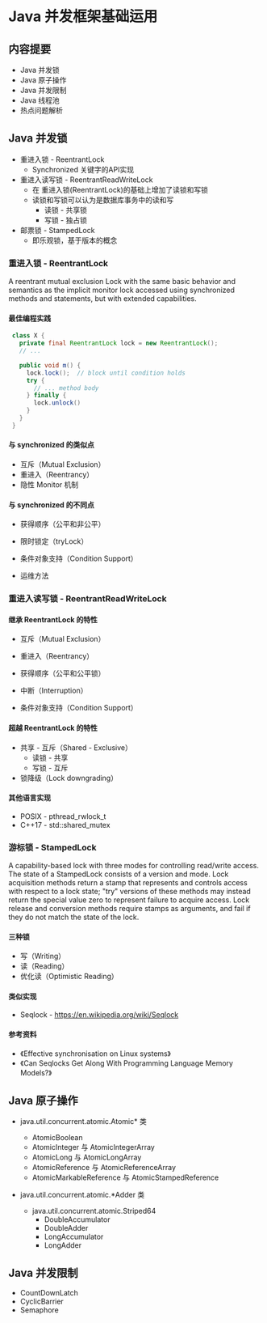 # Java 并发框架基础运用

## 内容提要

* Java 并发锁
* Java 原子操作
* Java 并发限制
* Java 线程池
* 热点问题解析



## Java 并发锁

* 重进入锁 - ReentrantLock
  * Synchronized 关键字的API实现
* 重进入读写锁 - ReentrantReadWriteLock
  * 在 重进入锁(ReentrantLock)的基础上增加了读锁和写锁
  * 读锁和写锁可以认为是数据库事务中的读和写
    * 读锁 - 共享锁
    * 写锁 - 独占锁
* 邮票锁 - StampedLock
  * 即乐观锁，基于版本的概念

### 重进入锁 - ReentrantLock

A reentrant mutual exclusion Lock with the same basic behavior and semantics as the implicit monitor lock accessed using synchronized methods and statements, but with extended capabilities.

#### 最佳编程实践

```java
 class X {
   private final ReentrantLock lock = new ReentrantLock();
   // ...

   public void m() { 
     lock.lock();  // block until condition holds
     try {
       // ... method body
     } finally {
       lock.unlock()
     }
   }
 }
```

#### 与 synchronized 的类似点

* 互斥（Mutual Exclusion）
* 重进入（Reentrancy）
* 隐性 Monitor 机制

#### 与 synchronized 的不同点

* 获得顺序（公平和非公平）
* 限时锁定（tryLock）
* 条件对象支持（Condition Support）

* 运维方法

### 重进入读写锁 - ReentrantReadWriteLock

#### 继承 ReentrantLock 的特性

* 互斥（Mutual Exclusion）
* 重进入（Reentrancy）
* 获得顺序（公平和公平锁）

* 中断（Interruption）

* 条件对象支持（Condition Support）

#### 超越 ReentrantLock 的特性

* 共享 - 互斥（Shared - Exclusive）
  * 读锁 - 共享
  * 写锁 - 互斥
* 锁降级（Lock downgrading）

#### 其他语言实现

* POSIX - pthread_rwlock_t
* C++17 - std::shared_mutex

### 游标锁 - StampedLock

A capability-based lock with three modes for controlling read/write access. The state of a StampedLock consists of a version and mode. Lock acquisition methods return a stamp that represents and controls access with respect to a lock state; "try" versions of these methods may instead return the special value zero to represent failure to acquire access. Lock release and conversion methods require stamps as arguments, and fail if they do not match the state of the lock.

#### 三种锁

* 写（Writing）
* 读（Reading）
* 优化读（Optimistic Reading）

#### 类似实现

* Seqlock - https://en.wikipedia.org/wiki/Seqlock

#### 参考资料

* 《Effective synchronisation on Linux systems》
* 《Can Seqlocks Get Along With Programming Language Memory Models?》



## Java 原子操作

* java.util.concurrent.atomic.Atomic* 类
  * AtomicBoolean
  * AtomicInteger 与 AtomicIntegerArray
  * AtomicLong 与 AtomicLongArray
  * AtomicReference 与 AtomicReferenceArray
  * AtomicMarkableReference 与 AtomicStampedReference

* java.util.concurrent.atomic.*Adder 类
  * java.util.concurrent.atomic.Striped64
    * DoubleAccumulator
    * DoubleAdder
    * LongAccumulator
    * LongAdder



## Java 并发限制

* CountDownLatch
* CyclicBarrier
* Semaphore





















